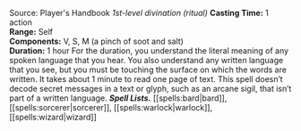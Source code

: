 Source: Player's Handbook
*1st-level divination (ritual)*
**Casting Time:** 1 action  
**Range:** Self  
**Components:** V, S, M (a pinch of soot and salt)  
**Duration:** 1 hour
For the duration, you understand the literal meaning of any spoken language that you hear. You also understand any written language that you see, but you must be touching the surface on which the words are written. It takes about 1 minute to read one page of text.
This spell doesn’t decode secret messages in a text or glyph, such as an arcane sigil, that isn’t part of a written language.
***Spell Lists.*** [[spells:bard|bard]], [[spells:sorcerer|sorcerer]], [[spells:warlock|warlock]], [[spells:wizard|wizard]]